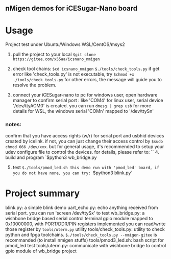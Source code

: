 nMigen demos for iCESugar-Nano board
-------------------------------------
# Usage
Project test under Ubuntu/Windows WSL/CentOS/msys2
1. pull the project to your local
`$git clone https://gitee.com/x55aa/icsnano_nmigen`

2. check tool chains:
`$cd icsnano_nmigen`
`$./tools/check_tools.py` 
if get error like 'check_tools.py' is not executable, try `$chmod +x ./tools/check_tools.py`
for other errors, the message will guide you to resolve the problem.

3. connect your iCESugar-nano to pc
for windows user, open hardware manager to confirm serial port : like 'COM4'
for linux user, serial device '/dev/ttyACM0' is created. you can run `dmesg | grep usb` for more details
for WSL, the windows serial 'COMn' mapped to '/dev/ttySn'

### notes:
confirm that you have access rights (w/r) for serial port and usbhid devices created by icelink.
if not, you can just change their access control by `$sudo chmod 666 /dev/xxx`.
but for general usage, it's recommended to setup your udev configure file to control the devices.
for details, please refer to:
``
4. build and program
`$python3 wb_bridge.py

5. test
`$./tools/pmod_led.sh
this demo run with 'pmod_led' board, if you do not have none, you can try:
`$python3 blink.py`

# Project summary
  blink.py: a simple blink demo
  uart_echo.py: echo anything received from serial port. you can run 'screen /dev/ttySx' to test
  wb_bridge.py: a wishbone bridge based serial control terminal
	    gpio module mapped to 0x10000000, with PORT/DDR/PIN registers implemented
	    you can read/write those register by `tools/uterm.py` utility
  tools/check_tools.py: utility to check python and fpga toolchains. 
	    `$./tools/check_tools.py --nmigen-gitee` is recommanded (to install nmigen stuffs)
  tools/pmod3_led.sh: bash script for pmod_led test
  tools/uterm.py: communicate with wishbone bridge to control gpio module of wb_bridge project
